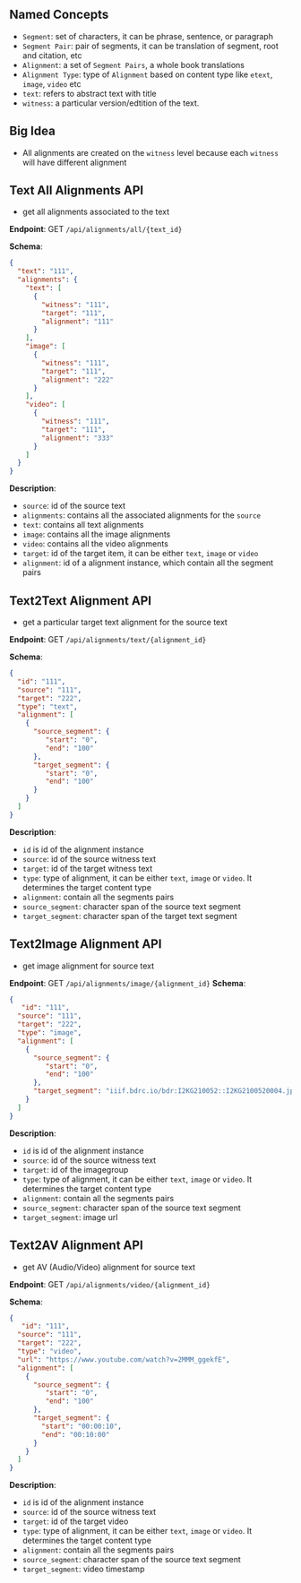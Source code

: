 Named Concepts
---
- `Segment`: set of characters, it can be phrase, sentence, or paragraph
- `Segment Pair`: pair of segments, it can be translation of segment, root and citation, etc
- `Alignment`: a set of `Segment Pairs`, a whole book translations
- `Alignment Type`: type of `Alignment` based on content type like `etext`, `image`, `video` etc 
- `text`: refers to abstract text with title
- `witness`: a particular version/edtition of the text.

Big Idea
---
- All alignments are created on the `witness` level because each `witness` will have different alignment

Text All Alignments API
---
- get all alignments associated to the text

**Endpoint**: GET `/api/alignments/all/{text_id}`

**Schema**:
```json
{
  "text": "111",
  "alignments": {
    "text": [
      { 
        "witness": "111",
        "target": "111",
        "alignment": "111"
      }
    ],
    "image": [
      {
        "witness": "111",
        "target": "111",
        "alignment": "222"
      }
    ],
    "video": [
      {
        "witness": "111",
        "target": "111",
        "alignment": "333"
      }
    ]
  }
}
``` 

**Description**:
- `source`: id of the source text
- `alignments`: contains all the associated alignments for the `source`
- `text`: contains all text alignments
- `image`: contains all the image alignments
- `video`: contains all the video alignments
- `target`: id of the target item, it can be either `text`, `image` or `video`
- `alignment`: id of a alignment instance, which contain all the segment pairs

Text2Text Alignment API
---
- get a particular target text alignment for the source text

**Endpoint**: GET `/api/alignments/text/{alignment_id}`

**Schema**:
```json
{
  "id": "111",
  "source": "111",
  "target": "222",
  "type": "text",
  "alignment": [
    {
      "source_segment": {
         "start": "0",
         "end": "100"
      },
      "target_segment": {
         "start": "0",
         "end": "100"
      }
    }
  ]
}
```

**Description**:
- `id` is id of the alignment instance
- `source`: id of the source witness text
- `target`: id of the target witness text
- `type`: type of alignment, it can be either `text`, `image` or `video`. It determines the target content type
- `alignment`: contain all the segments pairs
- `source_segment`: character span of the source text segment
- `target_segment`: character span of the target text segment

Text2Image Alignment API
---
- get image alignment for source text

**Endpoint**: GET `/api/alignments/image/{alignment_id}`
**Schema**:
```json
{
   "id": "111",
  "source": "111",
  "target": "222",
  "type": "image",
  "alignment": [
    {
      "source_segment": {
         "start": "0",
         "end": "100"
      },
      "target_segment": "iiif.bdrc.io/bdr:I2KG210052::I2KG2100520004.jpg/full/max/0/default.jpg"
    }
  ]
}
```

**Description**:
- `id` is id of the alignment instance
- `source`: id of the source witness text
- `target`: id of the imagegroup
- `type`: type of alignment, it can be either `text`, `image` or `video`. It determines the target content type
- `alignment`: contain all the segments pairs
- `source_segment`: character span of the source text segment
- `target_segment`: image url

Text2AV Alignment API
---
- get AV (Audio/Video) alignment for source text

**Endpoint**: GET `/api/alignments/video/{alignment_id}`

**Schema**:
```json
{
   "id": "111",
  "source": "111",
  "target": "222",
  "type": "video",
  "url": "https://www.youtube.com/watch?v=2MMM_ggekfE",
  "alignment": [
    {
      "source_segment": {
         "start": "0",
         "end": "100"
      },
      "target_segment": {
        "start": "00:00:10",
        "end": "00:10:00"
      }
    }
  ]
}
```

**Description**:
- `id` is id of the alignment instance
- `source`: id of the source witness text
- `target`: id of the target video
- `type`: type of alignment, it can be either `text`, `image` or `video`. It determines the target content type
- `alignment`: contain all the segments pairs
- `source_segment`: character span of the source text segment
- `target_segment`: video timestamp
